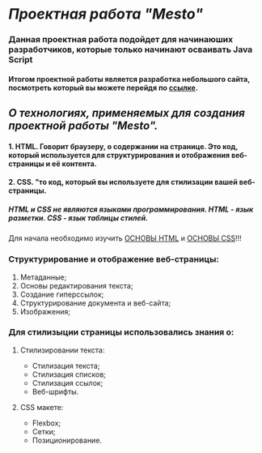 # _Проектная работа "Mesto"_
### Данная проектная работа подойдет для начинаюших разработчиков, которые только начинают осваивать Java Script

#### Итогом проектной работы является разработка небольшого сайта, посмотреть который вы можете перейдя по [ссылке](https://aleksandra130101.github.io/mesto/).

 
## _О технологиях, применяемых для создания проектной работы "Mesto"._

#### 1. HTML. Говорит браузеру, о содержании на странице. Это код, который используется для структурирования и отображения веб-страницы и её контента.

#### 2. CSS. "то код, который вы используете для стилизации вашей веб-страницы.

##### HTML и CSS не являются языками программирования. HTML - язык разметки. CSS - язык таблицы стилей.

Для начала необходимо изучить [ОСНОВЫ HTML](https://developer.mozilla.org/ru/docs/Learn/Getting_started_with_the_web/HTML_basics) и [ОСНОВЫ CSS](https://developer.mozilla.org/ru/docs/Learn/Getting_started_with_the_web/CSS_basics)!!!

### Структурирование и отображение веб-страницы:

1.  Метаданные;
2.  Основы редактирования текста;
3.  Создание гиперссылок;
4.  Структурирование документа и веб-сайта;
5.  Изображения;
 
### Для стилизыции страницы использовались знания о:

1. Стилизировании текста:

   - Стилизация текста;
   - Стилизация списков;
   - Стилизация ссылок;
   - Веб-шрифты.
   
2. CSS макете:
   - Flexbox;
   - Сетки;
   - Позиционирование.
